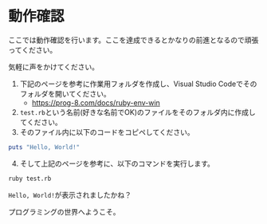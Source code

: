 # 動作確認

ここでは動作確認を行います。ここを達成できるとかなりの前進となるので頑張ってください。

気軽に声をかけてください。

1. 下記のページを参考に作業用フォルダを作成し、Visual Studio Codeでそのフォルダを開いてください。
    * https://prog-8.com/docs/ruby-env-win
2. `test.rb`という名前(好きな名前でOK)のファイルをそのフォルダ内に作成してください。
3. そのファイル内に以下のコードをコピペしてください。
```ruby
puts "Hello, World!"
```
4. そして上記のページを参考に、以下のコマンドを実行します。
```sh
ruby test.rb
```

`Hello, World!`が表示されましたかね？

プログラミングの世界へようこそ。

